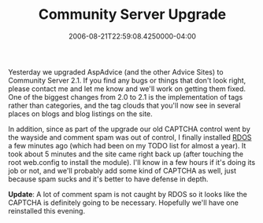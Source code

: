﻿---
title: Community Server Upgrade
date: "2006-08-21T22:59:08.4250000-04:00"
description: Yesterday we upgraded AspAdvice (and the other Advice Sites) to Community Server 2.1. If you find any bugs or things that don't look right, please contact me and let me know and we'll work on getting them fixed.
featuredImage: img/community-server-upgrade-1-featured.png
---

Yesterday we upgraded AspAdvice (and the other Advice Sites) to Community Server 2.1. If you find any bugs or things that don't look right, please contact me and let me know and we'll work on getting them fixed. One of the biggest changes from 2.0 to 2.1 is the implementation of tags rather than categories, and the tag clouds that you'll now see in several places on blogs and blog listings on the site.

In addition, since as part of the upgrade our old CAPTCHA control went by the wayside and comment spam was out of control, I finally installed [RDOS](http://angrypets.com/tools/rdos) a few minutes ago (which had been on my TODO list for almost a year). It took about 5 minutes and the site came right back up (after touching the root web.config to install the module). I'll know in a few hours if it's doing its job or not, and we'll probably add some kind of CAPTCHA as well, just because spam sucks and it's better to have defense in depth.

**Update**: A lot of comment spam is not caught by RDOS so it looks like the CAPTCHA is definitely going to be necessary. Hopefully we'll have one reinstalled this evening.

